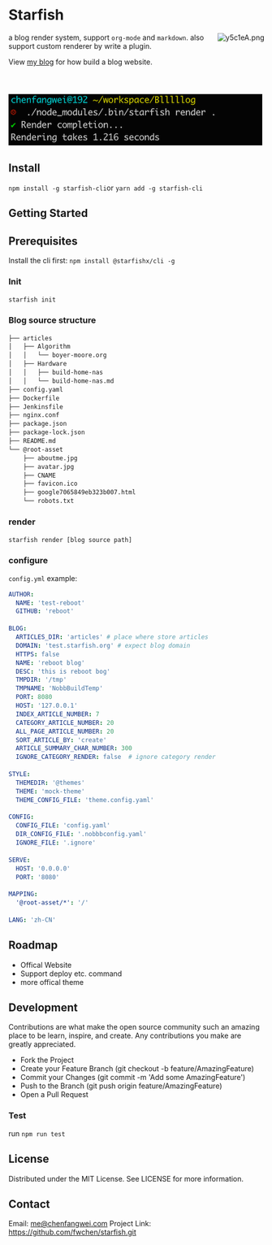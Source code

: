 # Starfish
<img src="https://ae01.alicdn.com/kf/U50f2895627bc449dabfcfcf4c0de653aN.jpg" alt="y5c1eA.png" border="0" height="120" align="right" />

a blog render system, support `org-mode` and `markdown`.
also support custom renderer by write a plugin.

View [my blog](https://www.chencanhao.com/development/build-my-blog) for how build a blog website.

![render](./image/render.png)

## Install

`npm install -g starfish-cli`or `yarn add -g starfish-cli`

## Getting Started

## Prerequisites

Install the cli first:
`npm install @starfishx/cli -g`

### Init

`starfish init`


### Blog source structure

``` bash
├── articles
│   ├── Algorithm
│   │   └── boyer-moore.org
│   ├── Hardware
│   │   ├── build-home-nas
│   │   └── build-home-nas.md
├── config.yaml
├── Dockerfile
├── Jenkinsfile
├── nginx.conf
├── package.json
├── package-lock.json
├── README.md
└── @root-asset
    ├── aboutme.jpg
    ├── avatar.jpg
    ├── CNAME
    ├── favicon.ico
    ├── google7065849eb323b007.html
    └── robots.txt
```

### render
`starfish render [blog source path]`


### configure

`config.yml` example:

``` yaml
AUTHOR:
  NAME: 'test-reboot'
  GITHUB: 'reboot'

BLOG:
  ARTICLES_DIR: 'articles' # place where store articles
  DOMAIN: 'test.starfish.org' # expect blog domain
  HTTPS: false
  NAME: 'reboot blog'
  DESC: 'this is reboot bog'
  TMPDIR: '/tmp'
  TMPNAME: 'NobbBuildTemp'
  PORT: 8080
  HOST: '127.0.0.1'
  INDEX_ARTICLE_NUMBER: 7
  CATEGORY_ARTICLE_NUMBER: 20
  ALL_PAGE_ARTICLE_NUMBER: 20
  SORT_ARTICLE_BY: 'create'
  ARTICLE_SUMMARY_CHAR_NUMBER: 300
  IGNORE_CATEGORY_RENDER: false  # ignore category render

STYLE:
  THEMEDIR: '@themes'
  THEME: 'mock-theme'
  THEME_CONFIG_FILE: 'theme.config.yaml'

CONFIG:
  CONFIG_FILE: 'config.yaml'
  DIR_CONFIG_FILE: '.nobbbconfig.yaml'
  IGNORE_FILE: '.ignore'

SERVE:
  HOST: '0.0.0.0'
  PORT: '8080'

MAPPING:
  '@root-asset/*': '/'

LANG: 'zh-CN'
```
## Roadmap
- Offical Website
- Support deploy etc. command
- more offical theme

## Development
Contributions are what make the open source community such an amazing place to be learn, inspire, and create. Any contributions you make are greatly appreciated.

- Fork the Project
- Create your Feature Branch (git checkout -b feature/AmazingFeature)
- Commit your Changes (git commit -m 'Add some AmazingFeature')
- Push to the Branch (git push origin feature/AmazingFeature)
- Open a Pull Request

### Test

run `npm run test`

## License

Distributed under the MIT License. See LICENSE for more information.

## Contact

Email: me@chenfangwei.com
Project Link: https://github.com/fwchen/starfish.git